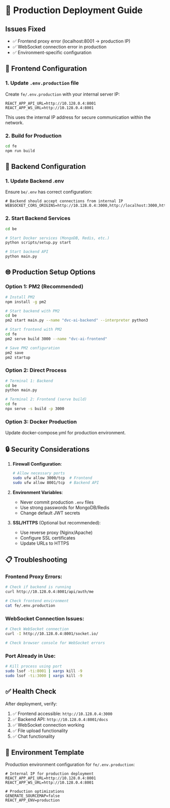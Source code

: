 # 🚀 Production Deployment Guide

## Issues Fixed
- ✅ Frontend proxy error (localhost:8001 → production IP)
- ✅ WebSocket connection error in production  
- ✅ Environment-specific configuration

## 🔧 Frontend Configuration

### 1. Update `.env.production` file
Create `fe/.env.production` with your internal server IP:
```env
REACT_APP_API_URL=http://10.128.0.4:8001
REACT_APP_WS_URL=http://10.128.0.4:8001
```

This uses the internal IP address for secure communication within the network.

### 2. Build for Production
```bash
cd fe
npm run build
```

## 🐳 Backend Configuration

### 1. Update Backend .env
Ensure `be/.env` has correct configuration:
```env
# Backend should accept connections from internal IP
WEBSOCKET_CORS_ORIGINS=http://10.128.0.4:3000,http://localhost:3000,http://127.0.0.1:3000
```

### 2. Start Backend Services
```bash
cd be

# Start Docker services (MongoDB, Redis, etc.)
python scripts/setup.py start

# Start backend API
python main.py
```

## 🌐 Production Setup Options

### Option 1: PM2 (Recommended)
```bash
# Install PM2
npm install -g pm2

# Start backend with PM2
cd be
pm2 start main.py --name "dvc-ai-backend" --interpreter python3

# Start frontend with PM2 
cd fe
pm2 serve build 3000 --name "dvc-ai-frontend"

# Save PM2 configuration
pm2 save
pm2 startup
```

### Option 2: Direct Process
```bash
# Terminal 1: Backend
cd be
python main.py

# Terminal 2: Frontend (serve build)
cd fe
npx serve -s build -p 3000
```

### Option 3: Docker Production
Update docker-compose.yml for production environment.

## 🔒 Security Considerations

1. **Firewall Configuration**:
   ```bash
   # Allow necessary ports
   sudo ufw allow 3000/tcp  # Frontend
   sudo ufw allow 8001/tcp  # Backend API
   ```

2. **Environment Variables**:
   - Never commit production `.env` files
   - Use strong passwords for MongoDB/Redis
   - Change default JWT secrets

3. **SSL/HTTPS** (Optional but recommended):
   - Use reverse proxy (Nginx/Apache)
   - Configure SSL certificates
   - Update URLs to HTTPS

## 📋 Troubleshooting

### Frontend Proxy Errors:
```bash
# Check if backend is running
curl http://10.128.0.4:8001/api/auth/me

# Check frontend environment
cat fe/.env.production
```

### WebSocket Connection Issues:
```bash
# Check WebSocket connection
curl -I http://10.128.0.4:8001/socket.io/

# Check browser console for WebSocket errors
```

### Port Already in Use:
```bash
# Kill process using port
sudo lsof -ti:8001 | xargs kill -9
sudo lsof -ti:3000 | xargs kill -9
```

## ✅ Health Check

After deployment, verify:
1. ✅ Frontend accessible: `http://10.128.0.4:3000`
2. ✅ Backend API: `http://10.128.0.4:8001/docs`
3. ✅ WebSocket connection working
4. ✅ File upload functionality
5. ✅ Chat functionality

## 📝 Environment Template

Production environment configuration for `fe/.env.production`:
```env
# Internal IP for production deployment
REACT_APP_API_URL=http://10.128.0.4:8001
REACT_APP_WS_URL=http://10.128.0.4:8001

# Production optimizations
GENERATE_SOURCEMAP=false
REACT_APP_ENV=production
```
